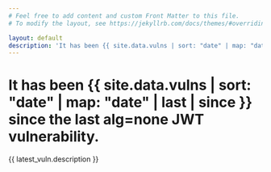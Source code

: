 ```yaml
---
# Feel free to add content and custom Front Matter to this file.
# To modify the layout, see https://jekyllrb.com/docs/themes/#overriding-theme-defaults

layout: default
description: 'It has been {{ site.data.vulns | sort: "date" | map: "date" | last | since }} since the last alg=none JWT vulnerability'
---
```


<h1>It has been <span class="since">{{ site.data.vulns | sort: "date" | map: "date" | last | since }}</span> since the last alg=none JWT vulnerability.</h1>

<p>{{ latest_vuln.description }}</p>
